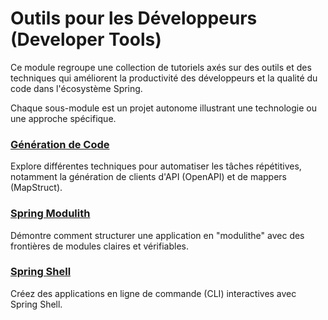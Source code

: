 # Outils pour les Développeurs (Developer Tools)

Ce module regroupe une collection de tutoriels axés sur des outils et des techniques qui améliorent la productivité des développeurs et la qualité du code dans l'écosystème Spring.

Chaque sous-module est un projet autonome illustrant une technologie ou une approche spécifique.

### [Génération de Code](code-generation-tutorial)
Explore différentes techniques pour automatiser les tâches répétitives, notamment la génération de clients d'API (OpenAPI) et de mappers (MapStruct).

### [Spring Modulith](modulith-tutorial)
Démontre comment structurer une application en "modulithe" avec des frontières de modules claires et vérifiables.

### [Spring Shell](spring-shell-tutorial)
Créez des applications en ligne de commande (CLI) interactives avec Spring Shell.